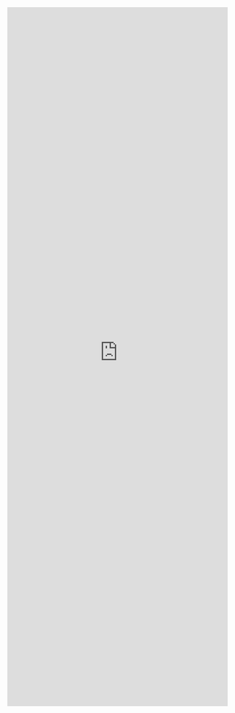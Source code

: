 <iframe 
    title='SpinButton Examples'
    src='https://fabricweb.z5.web.core.windows.net/pr-deploy-site/refs/pull/9333/merge/fabric-website-resources/dist/index.html#/examples/spinbutton?docsExample=true'
    frameborder='no'
    height='1600'
    style='width: 100%;'
>